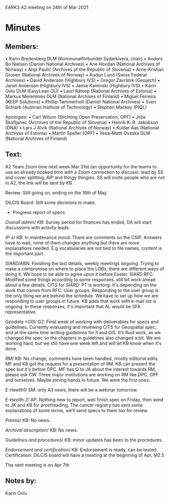 EARK3 A2 meeting on 24th of Mar 2021

# Minutes

## Members:

• Karin Bredenberg DLM (Kommunalförbundet Sydarkivera, chair)
• Anders Bo Nielsen (Danish National Archives)
• Ane Hovdan (National Archives of Norway)
• Anja Paulič (Archives of the Republic of Slovenia) 
• Arne-Kristian Groven (National Archives of Norway) 
• Audun Lund (Swiss Federal Archives)
• David Anderson (Highbury IVS)
• Gregor Završnik (Geoarch)
• Janet Anderson (Highbury IVS)
• Jamie Kaminski (Highbury IVS)
• Karin Oolu DLM (EasyLean OÜ)
• Lauri Rätsep (National Archives of Estonia)
• Markus Merenmies DLM (National Archives of Finland)
• Miguel Ferreira (KEEP Solutions)
• Phillip Tømmerholt (Danish National Archives)
• Sven Schlarb (Austrian Institute of Technology)
• Stephen Mackey (PIQL)

Apologies: 
• Carl Wilson (Stichting Open Preservation, OPF)
• Jože Škofljanec (Archives of the Republic of Slovenia)
• Henrik K. R. Jakobson (DNA)
• Lars J Alvik (National Archives of Norway)
• Kuldar Aas (National Archives of Estonia)
• Martin Speller (OPF) 
• Vesa-Matti Ovaska DLM (National Archives of Finland)



## Text: 

A2 Team Zoom time next week Mar 31st (an opportunity for the teams to use an already booked time with a Zoom connection to discuss): lead by SS and cover splitting, AIP and thingy thingies. SS will invite people who are not in A2, the link will be sent by KB. 

Review: Still going on, ending on the 16th of May

DILCIS Board: Still some decisions to make. 

- Progress report of specs:

*Overall admin*/ KB: Survey period for finances has ended, DA will start discussions with activity leads. 

*IP-s*/ KB: In maintenance mood. There are comments on the CSIP. Answers have to wait, none of them changes anything but there are more explanations needed. E.g vocabularies are not tied to file names,  content is the important part. 
                                                                                                                 
*SIARD*/ABN: Finishing the last details, weekly meetings ongoing. Trying to make a compromise on where to place the LOBs, there are different ways of doing it. We hope to be able to agree upon it before Easter. 
SIARD RFC: Modified some things according to some responses, still bit work ahead about a few details. 
CITS for SIARD: PT is working. It's depending on the work that comes from RFC.
User groups: Responding to the user group is the only thing we are behind the schedule. We have to set up how we are responding to user groups in future. KB adds that work with e-mail list is ongoing. In these responses, it's important that AL would be SFA representative. 

*Geodata +GIS*/ GZ: Final week of working with deliverables for specs and guidelines. Currently evaluating and reviewing CITS for Geospatial spec, and at the same time writing guidelines for it and GIS. It’s fluid work, as we changed the spec so the chapters in guidelines also changed a bit. We are working hard, but we still have one week left and will let KB know when it's done.   

*RM*/ KB: No change, comments have been handled, mostly editorial edits. MF and KB got the request for a presentation of RM. KB can present the spec but it's before DPC. 
MF has Q to JA about the interest towards RM, please ask CW. Three major institutions are working on RM like DPC, OPF and ourselves. Maybe joining hands in future. We were the first ones. 

*E-Heatlh1*/ SM: only A3 news, there will be a webinar tomorrow. 

*E-Health 2*/ AP: Nothing new to report, well finish spec on Friday, then send to JK and KB for proofreading. The cancer registry has sent some explanations of some terms, we’ll send specs to them too for review. 

*Premis*/ KB: No news. 

*Archival description*/ KB: No news.

*Guidelines and procedures*/ KB: minor updates has been to the procedures. 

*Endorsement and certification*/ KB: Endorsement is ready, can be tested.
 Certification: DILCIS board will have a meeting at the beginning of Apr, M2.5

The next meeting is on Apr 7th 

## Notes by: 

Karin Oolu

